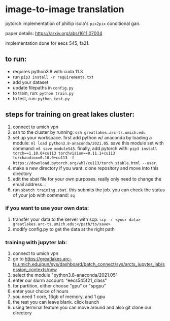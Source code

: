 # image-to-image translation
pytorch implementation of phillip isola's `pix2pix` conditional gan. 

paper details: https://arxiv.org/abs/1611.07004

implementation done for eecs 545, fa21. 

## to run:
* requires python3.8 with cuda 11.3
* run `pip3 install -r requirements.txt`
* add your dataset
* update filepaths in `config.py`
* to train, run: `python train.py`
* to test, run: `python test.py`

## steps for training on great lakes cluster:
1. connect to umich vpn
2. ssh to the cluster by running: `ssh greatlakes.arc-ts.umich.edu`
3. set up your workspace. first add python w/ anaconda by loading a module: `ml load python3.8-anaconda/2021.05`. save this module set with command: `ml save module545`. finally, add pytorch with:  `pip3 install torch==1.10.0+cu113 torchvision==0.11.1+cu113 torchaudio==0.10.0+cu113 -f https://download.pytorch.org/whl/cu113/torch_stable.html --user`.
4. make a new directory if you want. clone repository and move into this directory
5. edit the sbat file for your own purposes. really only need to change the email address...
6. run `sbatch training.sbat`. this submits the job. you can check the status of your job with command: `sq`

### if you want to use your own data:
1. transfer your data to the server with scp: `scp -r <your data> greatlakes.arc-ts.umich.edu:</path/to/save>`
2. modify config.py to get the data at the right path

### training with jupyter lab:
1. connect to umich vpn
2. go to https://greatlakes.arc-ts.umich.edu/pun/sys/dashboard/batch_connect/sys/arcts_jupyter_lab/session_contexts/new
3. select the module "python3.8-anaconda/2021.05"
4. enter our slurm account: "eecs545f21_class"
5. for partition, either choose "gpu" or "spgpu"
6. enter your choice of hours
7. you need 1 core, 16gb of memory, and 1 gpu
8. the rest you can leave blank. click launch 
9. using terminal feature you can move around and also git clone our directory

